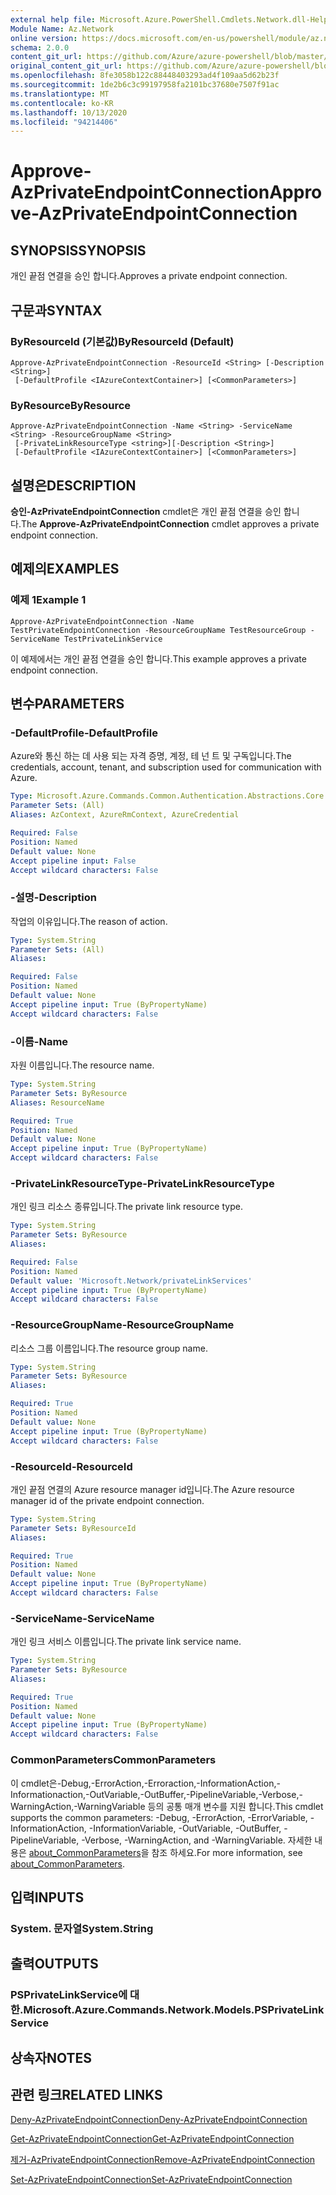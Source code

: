 ```yaml
---
external help file: Microsoft.Azure.PowerShell.Cmdlets.Network.dll-Help.xml
Module Name: Az.Network
online version: https://docs.microsoft.com/en-us/powershell/module/az.network/approve-azprivateendpointconnection
schema: 2.0.0
content_git_url: https://github.com/Azure/azure-powershell/blob/master/src/Network/Network/help/Approve-AzPrivateEndpointConnection.md
original_content_git_url: https://github.com/Azure/azure-powershell/blob/master/src/Network/Network/help/Approve-AzPrivateEndpointConnection.md
ms.openlocfilehash: 8fe3058b122c88448403293ad4f109aa5d62b23f
ms.sourcegitcommit: 1de2b6c3c99197958fa2101bc37680e7507f91ac
ms.translationtype: MT
ms.contentlocale: ko-KR
ms.lasthandoff: 10/13/2020
ms.locfileid: "94214406"
---
```

# <span data-ttu-id="e87ce-101">Approve-AzPrivateEndpointConnection</span><span class="sxs-lookup"><span data-stu-id="e87ce-101">Approve-AzPrivateEndpointConnection</span></span>

## <span data-ttu-id="e87ce-102">SYNOPSIS</span><span class="sxs-lookup"><span data-stu-id="e87ce-102">SYNOPSIS</span></span>
<span data-ttu-id="e87ce-103">개인 끝점 연결을 승인 합니다.</span><span class="sxs-lookup"><span data-stu-id="e87ce-103">Approves a private endpoint connection.</span></span>

## <span data-ttu-id="e87ce-104">구문과</span><span class="sxs-lookup"><span data-stu-id="e87ce-104">SYNTAX</span></span>

### <span data-ttu-id="e87ce-105">ByResourceId (기본값)</span><span class="sxs-lookup"><span data-stu-id="e87ce-105">ByResourceId (Default)</span></span>
```
Approve-AzPrivateEndpointConnection -ResourceId <String> [-Description <String>]
 [-DefaultProfile <IAzureContextContainer>] [<CommonParameters>]
```

### <span data-ttu-id="e87ce-106">ByResource</span><span class="sxs-lookup"><span data-stu-id="e87ce-106">ByResource</span></span>
```
Approve-AzPrivateEndpointConnection -Name <String> -ServiceName <String> -ResourceGroupName <String>
 [-PrivateLinkResourceType <string>][-Description <String>]
 [-DefaultProfile <IAzureContextContainer>] [<CommonParameters>]
```

## <span data-ttu-id="e87ce-107">설명은</span><span class="sxs-lookup"><span data-stu-id="e87ce-107">DESCRIPTION</span></span>
<span data-ttu-id="e87ce-108">**승인-AzPrivateEndpointConnection** cmdlet은 개인 끝점 연결을 승인 합니다.</span><span class="sxs-lookup"><span data-stu-id="e87ce-108">The **Approve-AzPrivateEndpointConnection** cmdlet approves a private endpoint connection.</span></span>

## <span data-ttu-id="e87ce-109">예제의</span><span class="sxs-lookup"><span data-stu-id="e87ce-109">EXAMPLES</span></span>

### <span data-ttu-id="e87ce-110">예제 1</span><span class="sxs-lookup"><span data-stu-id="e87ce-110">Example 1</span></span>
```
Approve-AzPrivateEndpointConnection -Name TestPrivateEndpointConnection -ResourceGroupName TestResourceGroup -ServiceName TestPrivateLinkService
```

<span data-ttu-id="e87ce-111">이 예제에서는 개인 끝점 연결을 승인 합니다.</span><span class="sxs-lookup"><span data-stu-id="e87ce-111">This example approves a private endpoint connection.</span></span>

## <span data-ttu-id="e87ce-112">변수</span><span class="sxs-lookup"><span data-stu-id="e87ce-112">PARAMETERS</span></span>

### <span data-ttu-id="e87ce-113">-DefaultProfile</span><span class="sxs-lookup"><span data-stu-id="e87ce-113">-DefaultProfile</span></span>
<span data-ttu-id="e87ce-114">Azure와 통신 하는 데 사용 되는 자격 증명, 계정, 테 넌 트 및 구독입니다.</span><span class="sxs-lookup"><span data-stu-id="e87ce-114">The credentials, account, tenant, and subscription used for communication with Azure.</span></span>

```yaml
Type: Microsoft.Azure.Commands.Common.Authentication.Abstractions.Core.IAzureContextContainer
Parameter Sets: (All)
Aliases: AzContext, AzureRmContext, AzureCredential

Required: False
Position: Named
Default value: None
Accept pipeline input: False
Accept wildcard characters: False
```

### <span data-ttu-id="e87ce-115">-설명</span><span class="sxs-lookup"><span data-stu-id="e87ce-115">-Description</span></span>
<span data-ttu-id="e87ce-116">작업의 이유입니다.</span><span class="sxs-lookup"><span data-stu-id="e87ce-116">The reason of action.</span></span>

```yaml
Type: System.String
Parameter Sets: (All)
Aliases:

Required: False
Position: Named
Default value: None
Accept pipeline input: True (ByPropertyName)
Accept wildcard characters: False
```

### <span data-ttu-id="e87ce-117">-이름</span><span class="sxs-lookup"><span data-stu-id="e87ce-117">-Name</span></span>
<span data-ttu-id="e87ce-118">자원 이름입니다.</span><span class="sxs-lookup"><span data-stu-id="e87ce-118">The resource name.</span></span>

```yaml
Type: System.String
Parameter Sets: ByResource
Aliases: ResourceName

Required: True
Position: Named
Default value: None
Accept pipeline input: True (ByPropertyName)
Accept wildcard characters: False
```

### <span data-ttu-id="e87ce-119">-PrivateLinkResourceType</span><span class="sxs-lookup"><span data-stu-id="e87ce-119">-PrivateLinkResourceType</span></span>
<span data-ttu-id="e87ce-120">개인 링크 리소스 종류입니다.</span><span class="sxs-lookup"><span data-stu-id="e87ce-120">The private link resource type.</span></span>

```yaml
Type: System.String
Parameter Sets: ByResource
Aliases:

Required: False
Position: Named
Default value: 'Microsoft.Network/privateLinkServices'
Accept pipeline input: True (ByPropertyName)
Accept wildcard characters: False
```

### <span data-ttu-id="e87ce-121">-ResourceGroupName</span><span class="sxs-lookup"><span data-stu-id="e87ce-121">-ResourceGroupName</span></span>
<span data-ttu-id="e87ce-122">리소스 그룹 이름입니다.</span><span class="sxs-lookup"><span data-stu-id="e87ce-122">The resource group name.</span></span>

```yaml
Type: System.String
Parameter Sets: ByResource
Aliases:

Required: True
Position: Named
Default value: None
Accept pipeline input: True (ByPropertyName)
Accept wildcard characters: False
```

### <span data-ttu-id="e87ce-123">-ResourceId</span><span class="sxs-lookup"><span data-stu-id="e87ce-123">-ResourceId</span></span>
<span data-ttu-id="e87ce-124">개인 끝점 연결의 Azure resource manager id입니다.</span><span class="sxs-lookup"><span data-stu-id="e87ce-124">The Azure resource manager id of the private endpoint connection.</span></span>

```yaml
Type: System.String
Parameter Sets: ByResourceId
Aliases:

Required: True
Position: Named
Default value: None
Accept pipeline input: True (ByPropertyName)
Accept wildcard characters: False
```

### <span data-ttu-id="e87ce-125">-ServiceName</span><span class="sxs-lookup"><span data-stu-id="e87ce-125">-ServiceName</span></span>
<span data-ttu-id="e87ce-126">개인 링크 서비스 이름입니다.</span><span class="sxs-lookup"><span data-stu-id="e87ce-126">The private link service name.</span></span>

```yaml
Type: System.String
Parameter Sets: ByResource
Aliases:

Required: True
Position: Named
Default value: None
Accept pipeline input: True (ByPropertyName)
Accept wildcard characters: False
```


### <span data-ttu-id="e87ce-127">CommonParameters</span><span class="sxs-lookup"><span data-stu-id="e87ce-127">CommonParameters</span></span>
<span data-ttu-id="e87ce-128">이 cmdlet은-Debug,-ErrorAction,-Erroraction,-InformationAction,-Informationaction,-OutVariable,-OutBuffer,-PipelineVariable,-Verbose,-WarningAction,-WarningVariable 등의 공통 매개 변수를 지원 합니다.</span><span class="sxs-lookup"><span data-stu-id="e87ce-128">This cmdlet supports the common parameters: -Debug, -ErrorAction, -ErrorVariable, -InformationAction, -InformationVariable, -OutVariable, -OutBuffer, -PipelineVariable, -Verbose, -WarningAction, and -WarningVariable.</span></span> <span data-ttu-id="e87ce-129">자세한 내용은 [about_CommonParameters](http://go.microsoft.com/fwlink/?LinkID=113216)을 참조 하세요.</span><span class="sxs-lookup"><span data-stu-id="e87ce-129">For more information, see [about_CommonParameters](http://go.microsoft.com/fwlink/?LinkID=113216).</span></span>

## <span data-ttu-id="e87ce-130">입력</span><span class="sxs-lookup"><span data-stu-id="e87ce-130">INPUTS</span></span>

### <span data-ttu-id="e87ce-131">System. 문자열</span><span class="sxs-lookup"><span data-stu-id="e87ce-131">System.String</span></span>

## <span data-ttu-id="e87ce-132">출력</span><span class="sxs-lookup"><span data-stu-id="e87ce-132">OUTPUTS</span></span>

### <span data-ttu-id="e87ce-133">PSPrivateLinkService에 대 한.</span><span class="sxs-lookup"><span data-stu-id="e87ce-133">Microsoft.Azure.Commands.Network.Models.PSPrivateLinkService</span></span>

## <span data-ttu-id="e87ce-134">상속자</span><span class="sxs-lookup"><span data-stu-id="e87ce-134">NOTES</span></span>

## <span data-ttu-id="e87ce-135">관련 링크</span><span class="sxs-lookup"><span data-stu-id="e87ce-135">RELATED LINKS</span></span>

[<span data-ttu-id="e87ce-136">Deny-AzPrivateEndpointConnection</span><span class="sxs-lookup"><span data-stu-id="e87ce-136">Deny-AzPrivateEndpointConnection</span></span>](./Deny-AzPrivateEndpointConnection.md)

[<span data-ttu-id="e87ce-137">Get-AzPrivateEndpointConnection</span><span class="sxs-lookup"><span data-stu-id="e87ce-137">Get-AzPrivateEndpointConnection</span></span>](./Get-AzPrivateEndpointConnection.md)

[<span data-ttu-id="e87ce-138">제거-AzPrivateEndpointConnection</span><span class="sxs-lookup"><span data-stu-id="e87ce-138">Remove-AzPrivateEndpointConnection</span></span>](./Remove-AzPrivateEndpointConnection.md)

[<span data-ttu-id="e87ce-139">Set-AzPrivateEndpointConnection</span><span class="sxs-lookup"><span data-stu-id="e87ce-139">Set-AzPrivateEndpointConnection</span></span>](./Set-AzPrivateEndpointConnection.md)